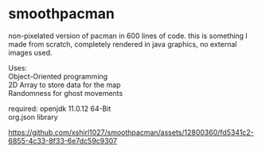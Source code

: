 # smoothpacman
non-pixelated version of pacman in 600 lines of code. 
this is something I made from scratch, completely rendered in java graphics, no external images used.

Uses:\
Object-Oriented programming\
2D Array to store data for the map\
Randomness for ghost movements





required:
openjdk 11.0.12 64-Bit\
org.json library



https://github.com/xshirl1027/smoothpacman/assets/12800360/fd5341c2-6855-4c33-8f33-6e7dc59c9307

